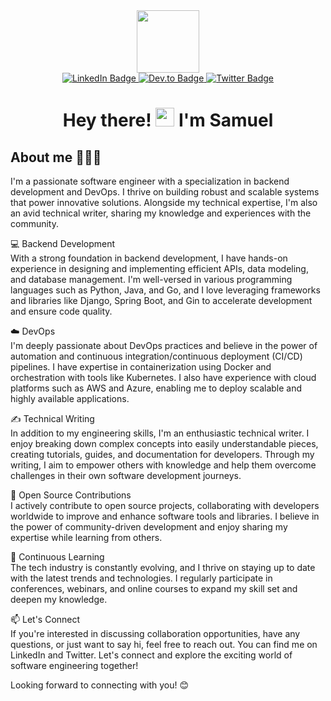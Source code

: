 <div id="header" align="center">
  <img src="https://media.giphy.com/media/M9gbBd9nbDrOTu1Mqx/giphy.gif" width="100"/>
</div>


<div id="badges" align="center">
  <a href="your-linkedin-URL">
    <img src="https://img.shields.io/badge/LinkedIn-0077B5?style=for-the-badge&logo=linkedin&logoColor=white" alt="LinkedIn Badge"/>
  </a>
  <a href="your-youtube-URL">
    <img src="https://img.shields.io/badge/dev.to-0A0A0A?style=for-the-badge&logo=devdotto&logoColor=white" alt="Dev.to Badge"/>
  </a>
  <a href="your-twitter-URL">
    <img src="https://img.shields.io/badge/Twitter-1DA1F2?style=for-the-badge&logo=twitter&logoColor=white" alt="Twitter Badge"/>
  </a>
</div>

<div align="center">
  <img src="https://komarev.com/ghpvc/?username=afkzoro&style=flat-square&color=blue" alt=""/>
</div>

<h1 align="center">
  Hey there!
  <img src="https://media.giphy.com/media/hvRJCLFzcasrR4ia7z/giphy.gif" width="30px"/>
  I'm Samuel
</h1>

## About me 👨🏻‍💻
I'm a passionate software engineer with a specialization in backend development and DevOps. I thrive on building robust and scalable systems that power innovative solutions. Alongside my technical expertise, I'm also an avid technical writer, sharing my knowledge and experiences with the community.

💻 Backend Development<br>
With a strong foundation in backend development, I have hands-on experience in designing and implementing efficient APIs, data modeling, and database management. I'm well-versed in various programming languages such as Python, Java, and Go, and I love leveraging frameworks and libraries like Django, Spring Boot, and Gin to accelerate development and ensure code quality.

☁️ DevOps<br>
I'm deeply passionate about DevOps practices and believe in the power of automation and continuous integration/continuous deployment (CI/CD) pipelines. I have expertise in containerization using Docker and orchestration with tools like Kubernetes. I also have experience with cloud platforms such as AWS and Azure, enabling me to deploy scalable and highly available applications.

✍️ Technical Writing<br>
In addition to my engineering skills, I'm an enthusiastic technical writer. I enjoy breaking down complex concepts into easily understandable pieces, creating tutorials, guides, and documentation for developers. Through my writing, I aim to empower others with knowledge and help them overcome challenges in their own software development journeys.

🌟 Open Source Contributions<br>
I actively contribute to open source projects, collaborating with developers worldwide to improve and enhance software tools and libraries. I believe in the power of community-driven development and enjoy sharing my expertise while learning from others.

🚀 Continuous Learning<br>
The tech industry is constantly evolving, and I thrive on staying up to date with the latest trends and technologies. I regularly participate in conferences, webinars, and online courses to expand my skill set and deepen my knowledge.

📫 Let's Connect<br>
If you're interested in discussing collaboration opportunities, have any questions, or just want to say hi, feel free to reach out. You can find me on LinkedIn and Twitter. Let's connect and explore the exciting world of software engineering together!

Looking forward to connecting with you! 😊






